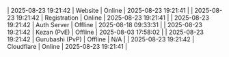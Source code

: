 | 2025-08-23 19:21:42 | Website | Online | 2025-08-23 19:21:41 |
| 2025-08-23 19:21:42 | Registration | Online | 2025-08-23 19:21:41 |
| 2025-08-23 19:21:42 | Auth Server | Offline | 2025-08-18 09:33:31 |
| 2025-08-23 19:21:42 | Kezan (PvE) | Offline | 2025-08-03 17:58:02 |
| 2025-08-23 19:21:42 | Gurubashi (PvP) | Offline | N/A |
| 2025-08-23 19:21:42 | Cloudflare | Online | 2025-08-23 19:21:41 |
